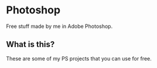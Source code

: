# Photoshop
Free stuff made by me in Adobe Photoshop.

## What is this?
These are some of my PS projects that you can use for free.
